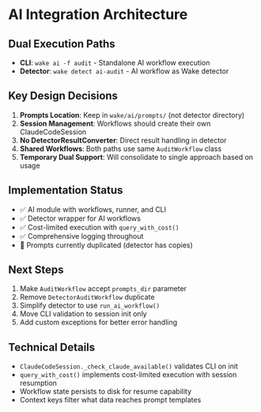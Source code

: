 # AI Integration Architecture

## Dual Execution Paths
- **CLI**: `wake ai -f audit` - Standalone AI workflow execution
- **Detector**: `wake detect ai-audit` - AI workflow as Wake detector

## Key Design Decisions
1. **Prompts Location**: Keep in `wake/ai/prompts/` (not detector directory)
2. **Session Management**: Workflows should create their own ClaudeCodeSession
3. **No DetectorResultConverter**: Direct result handling in detector
4. **Shared Workflows**: Both paths use same `AuditWorkflow` class
5. **Temporary Dual Support**: Will consolidate to single approach based on usage

## Implementation Status
- ✅ AI module with workflows, runner, and CLI
- ✅ Detector wrapper for AI workflows
- ✅ Cost-limited execution with `query_with_cost()`
- ✅ Comprehensive logging throughout
- 🔄 Prompts currently duplicated (detector has copies)

## Next Steps
1. Make `AuditWorkflow` accept `prompts_dir` parameter
2. Remove `DetectorAuditWorkflow` duplicate
3. Simplify detector to use `run_ai_workflow()`
4. Move CLI validation to session init only
5. Add custom exceptions for better error handling

## Technical Details
- `ClaudeCodeSession._check_claude_available()` validates CLI on init
- `query_with_cost()` implements cost-limited execution with session resumption
- Workflow state persists to disk for resume capability
- Context keys filter what data reaches prompt templates